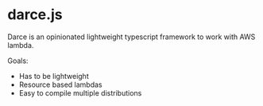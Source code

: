 # darce.js

Darce is an opinionated lightweight typescript framework to work with AWS lambda.

Goals:
- Has to be lightweight
- Resource based lambdas
- Easy to compile multiple distributions
